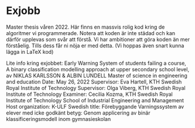 # Exjobb

Master thesis våren 2022. Här finns en massvis rolig kod kring de algoritmer vi programmerade. Notera att koden är inte städad och kan därför upplevas som svår att förstå. Vi har ambitioner att göra koden än mer förståelig. Tills dess får ni nöja er med detta. (Vi hoppas även snart kunna lägga in LaTeX kod)

Lite info kring exjobbet: 
Early Warning System of students failing a course, A binary classification modelling approach at upper secondary school level, av NIKLAS KARLSSON & ALBIN LUNDELL
Master of science in engineering and education
Date: May 26, 2022
Supervisor: Eva Hartell, KTH Swedish Royal Institute of
Technology
Supervisor: Olga Viberg, KTH Swedish Royal Institute of
Technology
Examiner: Cecilia Kozma, KTH Swedish Royal Institute of
Technology
School of Industrial Engineering and Management
Host organization: K-ULF
Swedish title: Förebyggande Varningssystem av elever med icke
godkänt betyg: Genom applicering av binär klassificeringsmodell
inom gymnasieskolan

